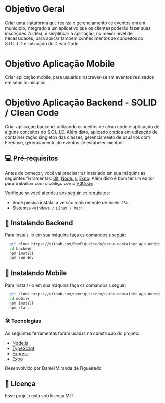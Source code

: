 # Objetivo Geral

Criar uma plataforma que realiza o gerenciamento de eventos em um municipio, integrado a um aplicativo que os clientes poderão fazer suas inscrições.
A idéia, é simplificar a aplicação, no menor nivel de necessidades, para aplicar também conhecimentos de conceitos do S.O.L.I.D e aplicação do Clean Code.

# Objetivo Aplicação Mobile

Criar aplicação mobile, para usuários inscrever-se em eventos realizados em seus municipios.

# Objetivo Aplicação Backend - SOLID / Clean Code

Criar aplicação backend, utilizando conceitos de clean code e apllicação de alguns conceitos do S.O.L.I.D. Além disto, aplicado pratica em utilização de containerização singleton das classes, gerenciamento de usuários com Firebase, gerenciamento de eventos de estabelecimentos!

<!-- ### Metas do Projeto

### Ajustes e Melhoria -->

## 💻 Pré-requisitos

Antes de começar, você vai precisar ter instalado em sua máquina as seguintes ferramentas:
[Git](https://git-scm.com), [Node.js](https://nodejs.org/en/), [Expo](https://expo.dev/).
Além disto é bom ter um editor para trabalhar com o código como [VSCode](https://code.visualstudio.com/)

Verifique se você atendeu aos seguintes requisitos:

- Você precisa instalar a versão mais recente de `<Node JS>`
- Sistemas `<Windows / Linux / Mac>`.

## 🚀 Instalando Backend

Para instalá-lo em sua máquina faça os comandos a seguir:

```bash
  git clone https://github.com/DevFigueiredo/cache-container-app-nodejs
  cd backend
  npm install
  npm run dev
```

## 🚀 Instalando Mobile

Para instalá-lo em sua máquina faça os comandos a seguir:

```bash
  git clone https://github.com/DevFigueiredo/cache-container-app-nodejs
  cd mobile
  npm install
  npm start
```

### 🛠 Tecnologias

As seguintes ferramentas foram usadas na construção do projeto:

- [Node.js](https://nodejs.org/en/)
- [TypeScript](https://www.typescriptlang.org/)
- [Express](https://expressjs.com/pt-br/)
- [Expo](https://expo.dev/)

Desenvolvido por Daniel Miranda de Figueiredo

## 📝 Licença

Esse projeto está sob licença MIT.
